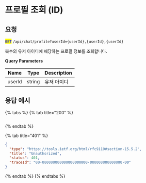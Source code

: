 # 프로필 조회 (ID)

## 요청

<mark style="color:blue;">`GET`</mark> `/api/chat/profile?userId={userId},{userId},{userId}`

복수의 유저 아이디에 해당하는 프로필 정보를 조회합니다.



**Query Parameters**

| Name   | Type   | Description |
| ------ | ------ | ----------- |
| userId | string | 유저 아이디      |



## 응답 예시

{% tabs %}
{% tab title="200" %}
```json
```
{% endtab %}

{% tab title="401" %}
```json
{
  "type": "https://tools.ietf.org/html/rfc9110#section-15.5.2",
  "title": "Unauthorized",
  "status": 401,
  "traceId": "00-000000000000000000000-000000000000000-00"
}
```
{% endtab %}
{% endtabs %}

